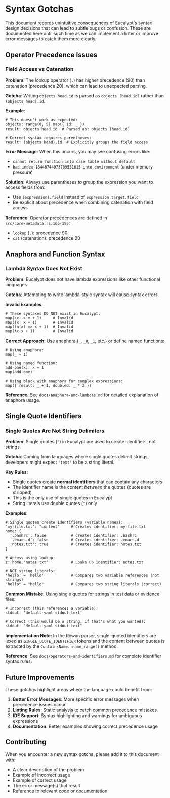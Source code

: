 # Syntax Gotchas

This document records unintuitive consequences of Eucalypt's syntax design decisions that can lead to subtle bugs or confusion. These are documented here until such time as we can implement a linter or improve error messages to catch them more clearly.

## Operator Precedence Issues

### Field Access vs Catenation

**Problem**: The lookup operator (`.`) has higher precedence (90) than catenation (precedence 20), which can lead to unexpected parsing.

**Gotcha**: Writing `objects head.id` is parsed as `objects (head.id)` rather than `(objects head).id`.

**Example**:
```eu
# This doesn't work as expected:
objects: range(0, 5) map({ id: _ })
result: objects head.id  # Parsed as: objects (head.id)

# Correct syntax requires parentheses:
result: (objects head).id  # Explicitly groups the field access
```

**Error Message**: When this occurs, you may see confusing errors like:
- `cannot return function into case table without default`
- `bad index 18446744073709551615 into environment` (under memory pressure)

**Solution**: Always use parentheses to group the expression you want to access fields from:
- Use `(expression).field` instead of `expression target.field`
- Be explicit about precedence when combining catenation with field access

**Reference**: Operator precedences are defined in `src/core/metadata.rs:165-186`:
- `lookup` (`.`): precedence 90
- `cat` (catenation): precedence 20

## Anaphora and Function Syntax

### Lambda Syntax Does Not Exist

**Problem**: Eucalypt does not have lambda expressions like other functional languages.

**Gotcha**: Attempting to write lambda-style syntax will cause syntax errors.

**Invalid Examples**:
```eu
# These syntaxes DO NOT exist in Eucalypt:
map(\x -> x + 1)     # Invalid
map(|x| x + 1)       # Invalid  
map(fn(x) => x + 1)  # Invalid
map(λx.x + 1)        # Invalid
```

**Correct Approach**: Use anaphora (`_`, `_0`, `_1`, etc.) or define named functions:
```eu
# Using anaphora:
map(_ + 1)

# Using named function:
add-one(x): x + 1
map(add-one)

# Using block with anaphora for complex expressions:
map({ result: _ + 1, doubled: _ * 2 })
```

**Reference**: See `docs/anaphora-and-lambdas.md` for detailed explanation of anaphora usage.

## Single Quote Identifiers

### Single Quotes Are Not String Delimiters

**Problem**: Single quotes (`'`) in Eucalypt are used to create identifiers, not strings.

**Gotcha**: Coming from languages where single quotes delimit strings, developers might expect `'text'` to be a string literal.

**Key Rules**:
- Single quotes create **normal identifiers** that can contain any characters
- The identifier name is the content *between* the quotes (quotes are stripped)
- This is the only use of single quotes in Eucalypt
- String literals use double quotes (`"`) only

**Examples**:
```eu
# Single quotes create identifiers (variable names):
'my-file.txt': "content"     # Creates identifier: my-file.txt
home: {
  '.bashrc': false           # Creates identifier: .bashrc  
  '.emacs.d': false          # Creates identifier: .emacs.d
  'notes.txt': true          # Creates identifier: notes.txt
}

# Access using lookup:
z: home.'notes.txt'          # Looks up identifier: notes.txt

# NOT string literals:
'hello' = 'hello'            # Compares two variable references (not strings)
"hello" = "hello"            # Compares two string literals (correct)
```

**Common Mistake**: Using single quotes for strings in test data or evidence files:
```eu
# Incorrect (this references a variable):
stdout: 'default-yaml-stdout-text'

# Correct (this would be a string, if that's what you wanted):  
stdout: "default-yaml-stdout-text"
```

**Implementation Note**: In the Rowan parser, single-quoted identifiers are lexed as `SINGLE_QUOTE_IDENTIFIER` tokens and the content between quotes is extracted by the `ContainsName::name_range()` method.

**Reference**: See `docs/operators-and-identifiers.md` for complete identifier syntax rules.

## Future Improvements

These gotchas highlight areas where the language could benefit from:

1. **Better Error Messages**: More specific error messages when precedence issues occur
2. **Linting Rules**: Static analysis to catch common precedence mistakes  
3. **IDE Support**: Syntax highlighting and warnings for ambiguous expressions
4. **Documentation**: Better examples showing correct precedence usage

## Contributing

When you encounter a new syntax gotcha, please add it to this document with:
- A clear description of the problem
- Example of incorrect usage
- Example of correct usage  
- The error message(s) that result
- Reference to relevant code or documentation